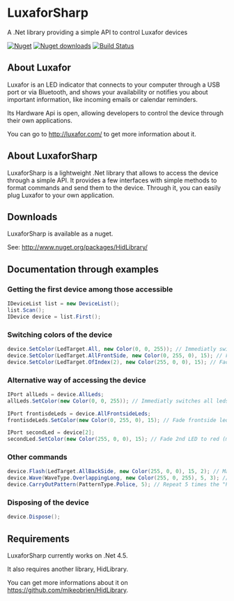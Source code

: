 # LuxaforSharp

A .Net library providing a simple API to control Luxafor devices

[![Nuget](http://img.shields.io/nuget/v/LuxaforSharp.svg?style=flat)](http://www.nuget.org/packages/LuxaforSharp/) 
[![Nuget downloads](http://img.shields.io/nuget/dt/LuxaforSharp.svg?style=flat)](http://www.nuget.org/packages/LuxaforSharp/)
[![Build Status](https://travis-ci.org/Duncan-Idaho/LuxaforSharp.svg?branch=master)](https://travis-ci.org/Duncan-Idaho/LuxaforSharp)

## About Luxafor

Luxafor is an LED indicator that connects to your computer through a USB port 
or via Bluetooth, and shows your availability or notifies you about important 
information, like incoming emails or calendar reminders.

Its Hardware Api is open, allowing developers to control the device through
their own applications.

You can go to http://luxafor.com/ to get more information about it.

## About LuxaforSharp

LuxaforSharp is a lightweight .Net library that allows to access the device
through a simple API. It provides a few interfaces with simple methods to
format commands and send them to the device. Through it, you can easily
plug Luxafor to your own application.

## Downloads

LuxaforSharp is available as a nuget.

See: http://www.nuget.org/packages/HidLibrary/

## Documentation through examples

### Getting the first device among those accessible
```c#
IDeviceList list = new DeviceList();
list.Scan();
IDevice device = list.First();
```

### Switching colors of the device
```c#
device.SetColor(LedTarget.All, new Color(0, 0, 255)); // Immediatly switches all leds to green
device.SetColor(LedTarget.AllFrontSide, new Color(0, 255, 0), 15); // Fade frontside leds to blue
device.SetColor(LedTarget.OfIndex(2), new Color(255, 0, 0), 15); // Fade 2nd LED to red (middle frontside led)
```

### Alternative way of accessing the device
```c#
IPort allLeds = device.AllLeds;
allLeds.SetColor(new Color(0, 0, 255)); // Immediatly switches all leds to green

IPort frontisdeLeds = device.AllFrontsideLeds;
frontisdeLeds.SetColor(new Color(0, 255, 0), 15); // Fade frontside leds to blue

IPort secondLed = device[2];
secondLed.SetColor(new Color(255, 0, 0), 15); // Fade 2nd LED to red (middle frontside led)
```

### Other commands
```c#
device.Flash(LedTarget.AllBackSide, new Color(255, 0, 0), 15, 2); // Make backside leds blinking twice
device.Wave(WaveType.OverlappingLong, new Color(255, 0, 255), 5, 3); // Send a magenta wave through the device
device.CarryOutPattern(PatternType.Police, 5); // Repeat 5 times the "Police" pattern
```

### Disposing of the device
```c#
device.Dispose();
```

## Requirements

LuxaforSharp currently works on .Net 4.5.

It also requires another library, HidLibrary.

You can get more informations about it on https://github.com/mikeobrien/HidLibrary.

